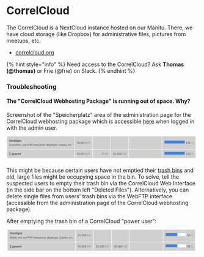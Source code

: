 # CorrelCloud

The CorrelCloud is a NextCloud instance hosted on our Manitu. There, we have cloud storage \(like Dropbox\) for administrative files, pictures from meetups, etc. 

* [correlcloud.org](https://correlcloud.org)

{% hint style="info" %}
Need access to the CorrelCloud? Ask **Thomas \(@thomas\)** or Frie \(@frie\) on Slack.
{% endhint %}

### Troubleshooting

#### The "CorrelCloud Webhosting Package" is running out of space. Why? 

Screenshot of the "Speicherplatz" area of the administration page for the CorrelCloud webhosting package which is accessible [here](https://mein.manitu.de/webhosting/) when logged in with the admin user.

![](../../.gitbook/assets/screenshot-2021-03-31-at-10.02.54.png)

This might be because certain users have not emptied their [trash bins](https://docs.nextcloud.com/server/13.0.0/user_manual/files/deleted_file_management.html) and old, large files might be occupying space in the bin. To solve, tell the suspected users to empty their trash bin via the CorrelCloud Web Interface \(in the side bar on the bottom left "Deleted Files"\). Alternatively, you can delete single files from users' trash bins via the WebFTP interface \(accessible from the administration page of the CorrelCloud webhosting package\). 

After emptying the trash bin of a CorrelCloud "power user":

![](../../.gitbook/assets/screenshot-2021-03-31-at-14.01.50.png)

